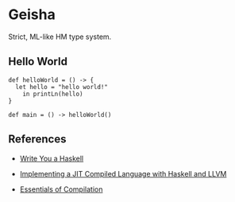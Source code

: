 # Geisha

Strict, ML-like HM type system.

## Hello World

```
def helloWorld = () -> {
  let hello = "hello world!"
    in printLn(hello)
}

def main = () -> helloWorld()
```

## References

- [Write You a Haskell](http://dev.stephendiehl.com/fun/)

- [Implementing a JIT Compiled Language with Haskell and LLVM](http://www.stephendiehl.com/llvm/)

- [Essentials of Compilation](https://github.com/jsiek/Essentials-of-Compilation)
